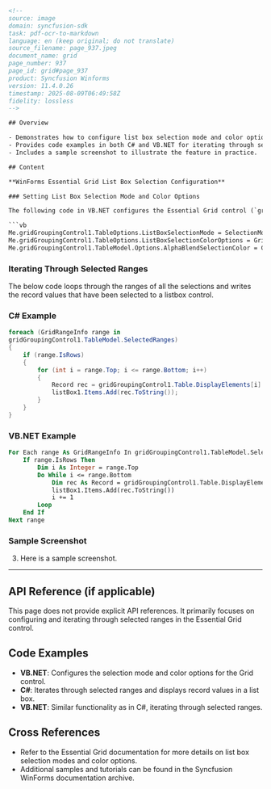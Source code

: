 ```html
<!-- 
source: image
domain: syncfusion-sdk
task: pdf-ocr-to-markdown
language: en (keep original; do not translate)
source_filename: page_937.jpeg
document_name: grid
page_number: 937
page_id: grid#page_937
product: Syncfusion Winforms
version: 11.4.0.26
timestamp: 2025-08-09T06:49:58Z
fidelity: lossless
-->

## Overview

- Demonstrates how to configure list box selection mode and color options in the Essential Grid for Windows Forms.
- Provides code examples in both C# and VB.NET for iterating through selected ranges and displaying record values in a list box.
- Includes a sample screenshot to illustrate the feature in practice.

## Content

**WinForms Essential Grid List Box Selection Configuration**

### Setting List Box Selection Mode and Color Options

The following code in VB.NET configures the Essential Grid control (`gridGroupingControl1`) to allow multiple cell selections and specifies the selection color:

```vb
Me.gridGroupingControl1.TableOptions.ListBoxSelectionMode = SelectionMode.MultiExtended
Me.gridGroupingControl1.TableOptions.ListBoxSelectionColorOptions = GridListBoxSelectionColorOptions.DrawAlphablend
Me.gridGroupingControl1.TableModel.Options.AlphaBlendSelectionColor = Color.Red
```

### Iterating Through Selected Ranges

The below code loops through the ranges of all the selections and writes the record values that have been selected to a listbox control.

### C# Example

```csharp
foreach (GridRangeInfo range in
gridGroupingControl1.TableModel.SelectedRanges)
{
    if (range.IsRows)
    {
        for (int i = range.Top; i <= range.Bottom; i++)
        {
            Record rec = gridGroupingControl1.Table.DisplayElements[i].GetRecord();
            listBox1.Items.Add(rec.ToString());
        }
    }
}
```

### VB.NET Example

```vb
For Each range As GridRangeInfo In gridGroupingControl1.TableModel.SelectedRanges
    If range.IsRows Then
        Dim i As Integer = range.Top
        Do While i <= range.Bottom
            Dim rec As Record = gridGroupingControl1.Table.DisplayElements(i).GetRecord()
            listBox1.Items.Add(rec.ToString())
            i += 1
        Loop
    End If
Next range
```

### Sample Screenshot

3. Here is a sample screenshot.

---

## API Reference (if applicable)

This page does not provide explicit API references. It primarily focuses on configuring and iterating through selected ranges in the Essential Grid control.

## Code Examples

- **VB.NET**: Configures the selection mode and color options for the Grid control.
- **C#**: Iterates through selected ranges and displays record values in a list box.
- **VB.NET**: Similar functionality as in C#, iterating through selected ranges.

## Cross References

- Refer to the Essential Grid documentation for more details on list box selection modes and color options.
- Additional samples and tutorials can be found in the Syncfusion WinForms documentation archive.

<!-- tags: [windows-forms, grid, selection, list-box, csharp, vb.net] keywords: [selection mode, selection color options, selected ranges, list box control, record values, iterate through ranges, gridGroupingControl, display elements] -->
```